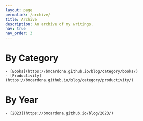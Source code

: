 ```yaml
---
layout: page
permalink: /archive/
title: Archive
description: An archive of my writings.
nav: true
nav_order: 3
---
```


# By Category
    - [Books](https://bmcardona.github.io/blog/category/books/)
    - [Productivity](https://bmcardona.github.io/blog/category/productivity/)

# By Year
    - [2023](https://bmcardona.github.io/blog/2023/)